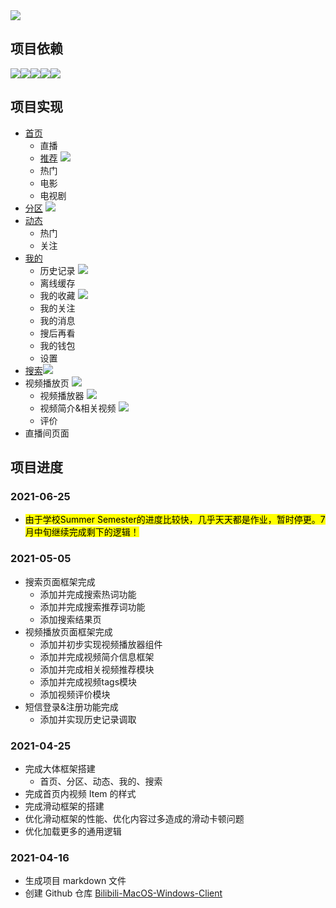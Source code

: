 <img src="https://upload.wikimedia.org/wikipedia/commons/thumb/b/bd/Bilibili_Logo_Blue.svg/1200px-Bilibili_Logo_Blue.svg.png" />

## 项目依赖

<section style="display: flex;">
  <img src="https://img.shields.io/badge/Next.js-10.1.3-blue" />
	<img src="https://img.shields.io/badge/Redux-4.0.5-green" />
  <img src="https://img.shields.io/badge/React-17.0.2-blue" />
  <img src="https://img.shields.io/badge/Ant Design-4.15.0-green" />
	<img src="https://img.shields.io/badge/Nextron-6.0.6-blue" />
</section>



## 项目实现

*   [首页](https://github.com/yj369/Bilibili-MacOS-Windows-Client/tree/main/renderer/components/homePage) 
    *   直播
    *   [推荐](https://github.com/yj369/Bilibili-MacOS-Windows-Client/blob/main/renderer/components/homePage/rcmd.jsx) <img src="https://img.shields.io/static/v1?label=status&message=done&color=green"/>
    *   热门
    *   电影
    *   电视剧
*   [分区](https://github.com/yj369/Bilibili-MacOS-Windows-Client/tree/main/renderer/components/categoryPage) <img src="https://img.shields.io/static/v1?label=status&message=pause&color=inactive"/>
*   [动态](https://github.com/yj369/Bilibili-MacOS-Windows-Client/tree/main/renderer/components/newsPage)
    *   热门
    *   关注
*   [我的](https://github.com/yj369/Bilibili-MacOS-Windows-Client/tree/main/renderer/components/userPage)
    *   历史记录 <img src="https://img.shields.io/static/v1?label=status&message=working&color=important"/>
    *   离线缓存
    *   我的收藏 <img src="https://img.shields.io/static/v1?label=status&message=working&color=important"/>
    *   我的关注
    *   我的消息
    *   搜后再看
    *   我的钱包
    *   设置
*   [搜索](https://github.com/yj369/Bilibili-MacOS-Windows-Client/tree/main/renderer/components/searchPage)<img src="https://img.shields.io/static/v1?label=status&message=working&color=important"/>
*   视频播放页 <img src="https://img.shields.io/static/v1?label=status&message=working&color=important"/>
    *   视频播放器 <img src="https://img.shields.io/static/v1?label=status&message=working&color=important"/>
    *   视频简介&相关视频 <img src="https://img.shields.io/static/v1?label=status&message=working&color=important"/>
    *   评价
*   直播间页面

## 项目进度

### 2021-06-25

*   <mark>由于学校Summer Semester的进度比较快，几乎天天都是作业，暂时停更。7月中旬继续完成剩下的逻辑！</mark>

### 2021-05-05

*   搜索页面框架完成
    *   添加并完成搜索热词功能
    *   添加并完成搜索推荐词功能
    *   添加搜索结果页
*   视频播放页面框架完成
    *   添加并初步实现视频播放器组件
    *   添加并完成视频简介信息框架
    *   添加并完成相关视频推荐模块
    *   添加并完成视频tags模块
    *   添加视频评价模块
*   短信登录&注册功能完成
    *   添加并实现历史记录调取

### 2021-04-25

*   完成大体框架搭建
    *   首页、分区、动态、我的、搜索
*   完成首页内视频 Item 的样式
*   完成滑动框架的搭建
*   优化滑动框架的性能、优化内容过多造成的滑动卡顿问题
*   优化加载更多的通用逻辑

### 2021-04-16

*    生成项目 markdown 文件
*    创建 Github 仓库 [Bilibili-MacOS-Windows-Client](https://github.com/yj369/Bilibili-MacOS-Windows-Client)
